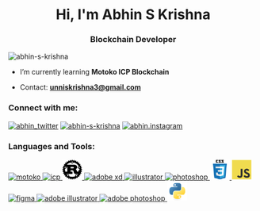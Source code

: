 <h1 align="center">Hi, I'm Abhin S Krishna</h1>
<h3 align="center">Blockchain Developer</h3>

<p align="left"> <img src="https://komarev.com/ghpvc/?username=abhin-s-krishna&label=Profile%20views&color=0e75b6&style=flat" alt="abhin-s-krishna" /> </p>

- I’m currently learning **Motoko ICP Blockchain**

- Contact: **unniskrishna3@gmail.com**

<h3 align="left">Connect with me:</h3>
<p align="left">
<a href="https://x.com/AbhinSKrishna" target="blank"><img align="center" src="https://raw.githubusercontent.com/rahuldkjain/github-profile-readme-generator/master/src/images/icons/Social/twitter.svg" alt="abhin_twitter" height="30" width="40" /></a>
<a href="https://www.linkedin.com/in/abhinskrishna/" target="blank"><img align="center" src="https://raw.githubusercontent.com/rahuldkjain/github-profile-readme-generator/master/src/images/icons/Social/linked-in-alt.svg" alt="abhin-s-krishna" height="30" width="40" /></a>
<a href="https://www.instagram.com/abhinskrishna/" target="blank"><img align="center" src="https://raw.githubusercontent.com/rahuldkjain/github-profile-readme-generator/master/src/images/icons/Social/instagram.svg" alt="abhin.instagram" height="30" width="40" /></a>
</p>

<h3 align="left">Languages and Tools:</h3>
<p align="left">
<a href="https://smartcontracts.org/docs/language-guide/motoko.html" target="_blank" rel="noreferrer"> <img src="https://upload.wikimedia.org/wikipedia/commons/5/5a/Motoko_Logo.svg" alt="motoko" width="40" height="40"/> </a> 
<a href="https://dfinity.org/" target="_blank" rel="noreferrer"> <img src="https://avatars.githubusercontent.com/u/22204515?s=200&v=4" alt="icp" width="40" height="40"/> </a> 
<a href="https://www.rust-lang.org/" target="_blank" rel="noreferrer"> <img src="https://raw.githubusercontent.com/devicons/devicon/master/icons/rust/rust-plain.svg" alt="rust" width="40" height="40"/> </a> 
<a href="https://www.adobe.com/products/xd.html" target="_blank" rel="noreferrer"> <img src="https://upload.wikimedia.org/wikipedia/commons/c/c2/Adobe_XD_CC_icon.svg" alt="adobe xd" width="40" height="40"/> </a> 
<a href="https://www.adobe.com/products/illustrator.html" target="_blank" rel="noreferrer"> <img src="https://upload.wikimedia.org/wikipedia/commons/f/fb/Adobe_Illustrator_CC_icon.svg" alt="illustrator" width="40" height="40"/> </a> 
<a href="https://www.adobe.com/products/photoshop.html" target="_blank" rel="noreferrer"> <img src="https://upload.wikimedia.org/wikipedia/commons/a/af/Adobe_Photoshop_CC_icon.svg" alt="photoshop" width="40" height="40"/> </a> 
<a href="https://developer.mozilla.org/en-US/docs/Web/CSS" target="_blank" rel="noreferrer"> <img src="https://raw.githubusercontent.com/devicons/devicon/master/icons/css3/css3-original-wordmark.svg" alt="css" width="40" height="40"/> </a> 
<a href="https://developer.mozilla.org/en-US/docs/Web/JavaScript" target="_blank" rel="noreferrer"> <img src="https://raw.githubusercontent.com/devicons/devicon/master/icons/javascript/javascript-original.svg" alt="javascript" width="40" height="40"/> </a> 
<a href="https://www.figma.com/" target="_blank" rel="noreferrer"> <img src="https://www.vectorlogo.zone/logos/figma/figma-icon.svg" alt="figma" width="40" height="40"/> </a> 
<a href="https://www.adobe.com/products/illustrator.html" target="_blank" rel="noreferrer"> <img src="https://upload.wikimedia.org/wikipedia/commons/f/fb/Adobe_Illustrator_CC_icon.svg" alt="adobe illustrator" width="40" height="40"/> </a> 
<a href="https://www.adobe.com/products/photoshop.html" target="_blank" rel="noreferrer"> <img src="https://upload.wikimedia.org/wikipedia/commons/a/af/Adobe_Photoshop_CC_icon.svg" alt="adobe photoshop" width="40" height="40"/> </a> 
<a href="https://www.python.org" target="_blank" rel="noreferrer"> <img src="https://raw.githubusercontent.com/devicons/devicon/master/icons/python/python-original.svg" alt="python" width="40" height="40"/> </a> 
</p>
